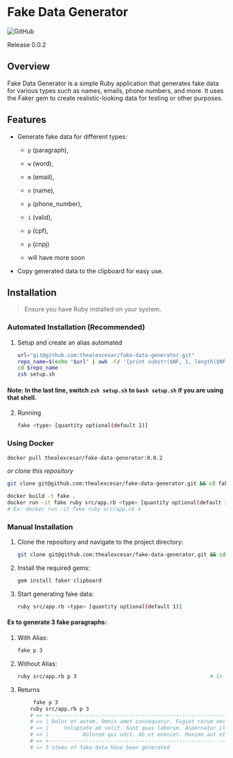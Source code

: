 # Fake Data Generator

![GitHub](https://img.shields.io/github/license/thealexcesar/fake-data-generator)

Release 0.0.2
## Overview

Fake Data Generator is a simple Ruby application that generates fake data for various types such as names, emails,
phone numbers, and more. It uses the Faker gem to create realistic-looking data for testing or other purposes.

## Features

- Generate fake data for different types:
    - `p` (paragraph),
    - `w` (word),
    - `m` (email),
    - `n` (name),
    - `p` (phone_number),
    - `i` (valid),
    - `p` (cpf),
    - `p` (cnpj)
  
    - will have more soon


- Copy generated data to the clipboard for easy use.

## Installation

> Ensure you have Ruby installed on your system.

### Automated Installation (Recommended)

1. Setup and create an alias automated
    ```bash
    url="git@github.com:thealexcesar/fake-data-generator.git"
    repo_name=$(echo "$url" | awk -F/ '{print substr($NF, 1, length($NF)-4)}')
    cd $repo_name
    zsh setup.sh
    ```

#### Note: In the last line, switch `zsh setup.sh` to `bash setup.sh` if you are using that shell.

2. Running

    ```bash
    fake <type> [quantity optional(default 1)]
    ```

### Using Docker

```bash
docker pull thealexcesar/fake-data-generator:0.0.2
```

*or clone this repository*

```bash
git clone git@github.com:thealexcesar/fake-data-generator.git && cd fake-data-generator

docker build -t fake .
docker run -it fake ruby src/app.rb <type> [quantity optional(default 1)]
# Ex: docker run -it fake ruby src/app.rb n
```

### Manual Installation


1. Clone the repository and navigate to the project directory:

    ```bash
    git clone git@github.com:thealexcesar/fake-data-generator.git && cd fake-data-generator
    ```

2. Install the required gems:

    ```bash
    gem install faker clipboard
    ```

3. Start generating fake data:

    ```bash
    ruby src/app.rb <type> [quantity optional(default 1)]
    ```
#### Ex to generate 3 fake paragraphs:
1. With Alias:
    ```bash
    fake p 3
    ```

2. Without Alias:
    ```bash
   ruby src/app.rb p 3                                           # In project path.
    ```

3. Returns
    ```bash
         fake p 3            
        ruby src/app.rb p 3                                          
        # => +----------------------------------------------------------------------+
        # => | Dolor et autem. Omnis amet consequatur. Fugiat rerum necessitatibus. |
        # => |     Voluptate ab velit. Sunt quas laborum. Aspernatur illo sint.     |
        # => |           Dolorem qui odit. Ab ut eveniet. Maxime aut et.            |
        # => +----------------------------------------------------------------------+
        # => 3 items of fake data have been generated
    ```
